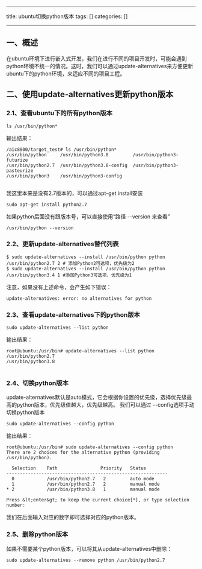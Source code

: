 
--- 
title:  ubuntu切换python版本 
tags: []
categories: [] 

---
## 一、概述

在ubuntu环境下进行嵌入式开发，我们在进行不同的项目开发时，可能会遇到python环境不统一的情况。这时，我们可以通过update-alternatives来方便更新ubuntu下的python环境，来适应不同的项目工程。

## 二、使用update-alternatives更新python版本

### 2.1、查看ubuntu下的所有python版本

```
ls /usr/bin/python*

```

输出结果：

```
/aic8800/target_test# ls /usr/bin/python*
/usr/bin/python     /usr/bin/python3.8         /usr/bin/python3-futurize
/usr/bin/python2.7  /usr/bin/python3.8-config  /usr/bin/python3-pasteurize
/usr/bin/python3    /usr/bin/python3-config


```

我这里本来是没有2.7版本的，可以通过apt-get install安装

```
sudo apt-get install python2.7

```

如果python后面没有跟版本号，可以直接使用“路径 --version 来查看”

```
/usr/bin/python --version

```

### 2.2、更新update-alternatives替代列表

```
$ sudo update-alternatives --install /usr/bin/python python /usr/bin/python2.7 2 # 添加Python2可选项，优先级为2
$ sudo update-alternatives --install /usr/bin/python python /usr/bin/python3.4 1 #添加Python3可选项，优先级为1

```

注意，如果没有上述命令，会产生如下错误：

```
update-alternatives: error: no alternatives for python

```

### 2.3、查看update-alternatives下的python版本

```
sudo update-alternatives --list python

```

输出结果：

```
root@ubuntu:/usr/bin# update-alternatives --list python
/usr/bin/python2.7
/usr/bin/python3.8


```

### 2.4、切换python版本

update-alternatives默认是auto模式，它会根据你设置的优先级，选择优先级最高的python版本，优先级值越大，优先级越高。 我们可以通过 --config选项手动切换python版本

```
sudo update-alternatives --config python

```

输出结果：

```
root@ubuntu:/usr/bin# sudo update-alternatives --config python
There are 2 choices for the alternative python (providing /usr/bin/python).

  Selection    Path                Priority   Status
------------------------------------------------------------
  0            /usr/bin/python2.7   2         auto mode
  1            /usr/bin/python2.7   2         manual mode
* 2            /usr/bin/python3.8   1         manual mode

Press &lt;enter&gt; to keep the current choice[*], or type selection number: 

```

我们在后面输入对应的数字即可选择对应的python版本。

### 2.5、删除python版本

如果不需要某个python版本，可以将其从update-alternatives中删除：

```
sudo update-alternatives --remove python /usr/bin/python2.7

```
